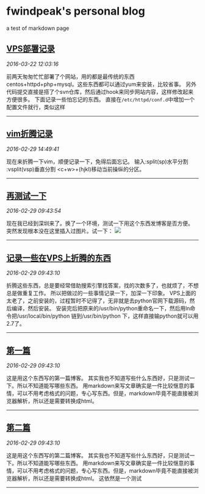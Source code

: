 # fwindpeak's personal blog

 a test of markdown page

## [VPS部署记录](./content/vps-bushu-jilu.html)
*2016-03-22 12:03:16*

前两天匆匆忙忙部署了个网站，用的都是最传统的东西centos+httpd+php+mysql。这些东西都可以通过yum来安装，比较省事。
另外代码提交直接是搭了个svn仓库，然后通过hook来同步网站内容，这样修改起来方便很多。
下面记录一些怕忘记的东西。
直接在`/etc/httpd/conf.d`中增加一个配置文件就行，类似这样


-------

## [vim折腾记录](./content/vim-zhe-teng-ji-lu.html)
*2016-02-29 14:49:41*

现在来折腾一下vim，顺便记录一下，免得后面忘记。
输入:split(sp)水平分割
:vsplit(vsp)垂直分割
<c+w>+(hjkl)移动当前操纵的分区。


-------

## [再测试一下](./content/zai-ce-shi-yi-xia.html)
*2016-02-29 09:43:54*

现在我已经到深圳来了。换了一个环境，测试一下用这个东西发博客是否方便。
突然发现根本没在这里插入过图片。试一下：
![](./../assets/20160229/sz.jpg)

-------

## [记录一些在VPS上折腾的东西](./content/ji-lu-yixie-zai-vps-shang-zheteng-de-dongxi.html)
*2016-02-29 09:43:10*

折腾这些东西，总是要经常借助搜索引擎找答案，找的次数多了，也就烦了，不想总是做重复工作。
所以把做过的一些事情记录一下，加深一下印象。
VPS上面的太老了，之前安装的，过程暂时不记得了，无非就是去python官网下载源码，然后编译，然后安装。
安装完后把原来的/usr/bin/python重命名一下，然后用ln命令把/usr/local/bin/python 链到/usr/bin/python 下，这样直接输python就可以用2.7了。


-------

## [第一篇](./content/di-yi-pian.html)
*2016-02-29 09:43:10*

这是用这个东西写的第一篇博客。
其实我也不知道写些什么东西好，只是测试一下。所以不知道能写哪些东西。
用markdown来写文章确实是一件比较惬意的事情，可以不用考虑格式的问题，专心写东西。但是，markdown毕竟不能直接被浏览器解析，所以还是需要转换成html。


-------

## [第二篇](./content/di-er-pian.html)
*2016-02-29 09:43:10*

这是用这个东西写的第二篇博客。
其实我也不知道写些什么东西好，只是测试一下。所以不知道能写哪些东西。
用markdown来写文章确实是一件比较惬意的事情，可以不用考虑格式的问题，专心写东西。但是，markdown毕竟不能直接被浏览器解析，所以还是需要转换成html。
这依然是一个测试


-------

